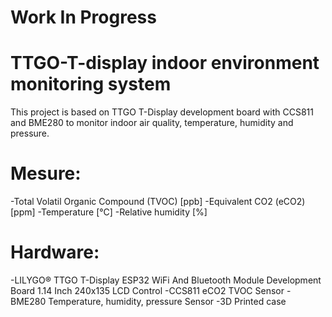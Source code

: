 # Work In Progress
# TTGO-T-display indoor environment monitoring system

 This project is based on TTGO T-Display development board with CCS811 and BME280 to monitor indoor air quality, temperature, humidity and pressure.

# Mesure:
-Total Volatil Organic Compound (TVOC) [ppb]
-Equivalent CO2 (eCO2) [ppm]
-Temperature [°C]
-Relative humidity [%]

# Hardware:
-LILYGO® TTGO T-Display ESP32 WiFi And Bluetooth Module Development Board 1.14 Inch 240x135 LCD Control
-CCS811 eCO2 TVOC Sensor
-BME280 Temperature, humidity, pressure Sensor
-3D Printed case